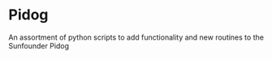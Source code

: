 # Pidog
An assortment of python scripts to add functionality and new routines to the Sunfounder Pidog

